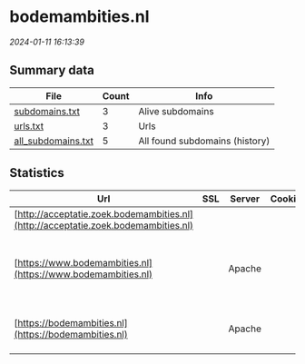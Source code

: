 # bodemambities.nl
*2024-01-11 16:13:39*
## Summary data
| File       | Count | Info |
|------------|-------|------|
|[subdomains.txt](/data/bodemambities.nl/subdomains.txt)|3|Alive subdomains|
|[urls.txt](/data/bodemambities.nl/urls.txt)|3|Urls|
|[all_subdomains.txt](/data/bodemambities.nl/all_subdomains.txt)|5|All found subdomains (history)|
## Statistics
| Url | SSL | Server | Cookie | HSTS | CSP | XFO | XXP | RP | Tech |Title |
|------------|-------|------|------|------|------|------|------|------|------|------|
|[http://acceptatie.zoek.bodemambities.nl](http://acceptatie.zoek.bodemambities.nl)| || | | | | | :white_check_mark: |||
|[https://www.bodemambities.nl](https://www.bodemambities.nl)| |Apache| |:white_check_mark: | | :white_check_mark: | :white_check_mark: | :white_check_mark: |Apache HTTP Server Drupal HSTS PHP|Bodemambities |...|
|[https://bodemambities.nl](https://bodemambities.nl)| |Apache| |:white_check_mark: | | :white_check_mark: | :white_check_mark: | :white_check_mark: |Apache HTTP Server HSTS|301 Moved Perman...|